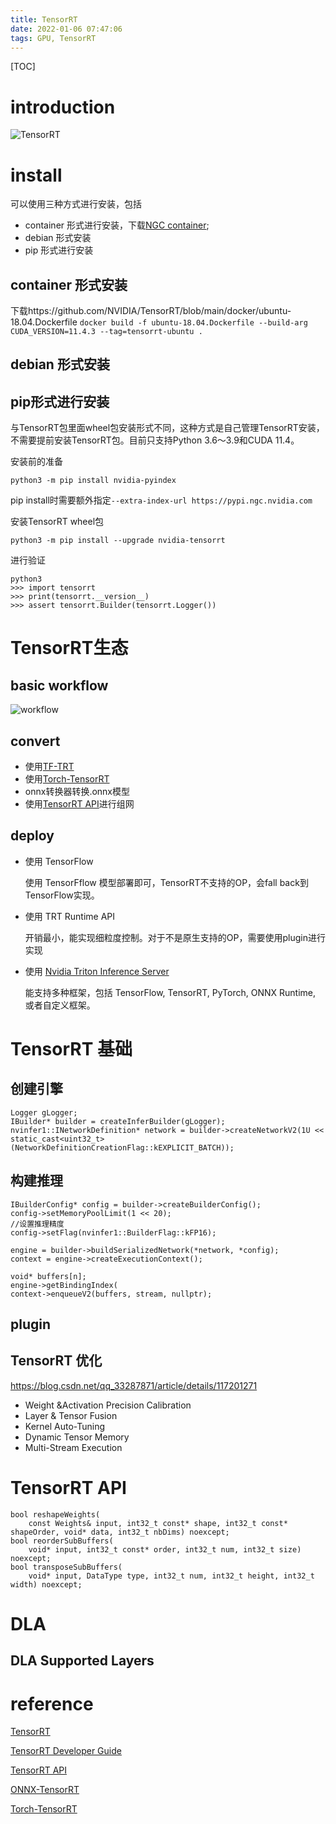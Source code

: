 ```yaml
---
title: TensorRT
date: 2022-01-06 07:47:06
tags: GPU, TensorRT
---
```

[TOC]
# introduction
![TensorRT](https://user-images.githubusercontent.com/1312389/150677468-932f4721-78ee-4789-936d-2e0dd4c13f4c.png)

# install 
可以使用三种方式进行安装，包括
* container 形式进行安装，下载[NGC container](http://ngc.nvidia.com/); 
* debian 形式安装
* pip 形式进行安装

## container 形式安装
下载https://github.com/NVIDIA/TensorRT/blob/main/docker/ubuntu-18.04.Dockerfile
```docker build -f ubuntu-18.04.Dockerfile --build-arg CUDA_VERSION=11.4.3 --tag=tensorrt-ubuntu .```

## debian 形式安装
## pip形式进行安装
与TensorRT包里面wheel包安装形式不同，这种方式是自己管理TensorRT安装，不需要提前安装TensorRT包。目前只支持Python 3.6～3.9和CUDA 11.4。

安装前的准备
```
python3 -m pip install nvidia-pyindex
```
pip install时需要额外指定```--extra-index-url https://pypi.ngc.nvidia.com```

安装TensorRT wheel包
```
python3 -m pip install --upgrade nvidia-tensorrt
```
进行验证
```
python3
>>> import tensorrt
>>> print(tensorrt.__version__)
>>> assert tensorrt.Builder(tensorrt.Logger())
```

# TensorRT生态
## basic workflow
![workflow](https://user-images.githubusercontent.com/1312389/150677789-25ed7568-b01d-4ccc-9e15-0266a61ae2c2.png)

## convert
* 使用[TF-TRT](https://github.com/tensorflow/tensorflow/tree/master/tensorflow/compiler/tf2tensorrt)
* 使用[Torch-TensorRT](https://github.com/NVIDIA/Torch-TensorRT)
* onnx转换器转换.onnx模型
* 使用[TensorRT API](https://docs.nvidia.com/deeplearning/tensorrt/api/index.html)进行组网

## deploy
* 使用 TensorFlow

  使用 TensorFflow 模型部署即可，TensorRT不支持的OP，会fall back到TensorFlow实现。
* 使用 TRT Runtime API

  开销最小，能实现细粒度控制。对于不是原生支持的OP，需要使用plugin进行实现
* 使用 [Nvidia Triton Inference Server](https://github.com/triton-inference-server/server)
  
  能支持多种框架，包括 TensorFlow, TensorRT, PyTorch, ONNX Runtime, 或者自定义框架。

# TensorRT 基础
## 创建引擎
```
Logger gLogger;
IBuilder* builder = createInferBuilder(gLogger);
nvinfer1::INetworkDefinition* network = builder->createNetworkV2(1U << static_cast<uint32_t>(NetworkDefinitionCreationFlag::kEXPLICIT_BATCH));
```
## 构建推理
```
IBuilderConfig* config = builder->createBuilderConfig();
config->setMemoryPoolLimit(1 << 20);
//设置推理精度
config->setFlag(nvinfer1::BuilderFlag::kFP16);

engine = builder->buildSerializedNetwork(*network, *config);
context = engine->createExecutionContext();
```

```
void* buffers[n];
engine->getBindingIndex(
context->enqueueV2(buffers, stream, nullptr);
```
## plugin

## TensorRT 优化
https://blog.csdn.net/qq_33287871/article/details/117201271
* Weight &Activation Precision Calibration
* Layer & Tensor Fusion
* Kernel Auto-Tuning
* Dynamic Tensor Memory
* Multi-Stream Execution

# TensorRT API
```
bool reshapeWeights(
    const Weights& input, int32_t const* shape, int32_t const* shapeOrder, void* data, int32_t nbDims) noexcept;
bool reorderSubBuffers(
    void* input, int32_t const* order, int32_t num, int32_t size) noexcept;
bool transposeSubBuffers(
    void* input, DataType type, int32_t num, int32_t height, int32_t width) noexcept;
```

# DLA
## DLA Supported Layers
# reference
[TensorRT](https://github.com/NVIDIA/TensorRT)

[TensorRT Developer Guide](https://docs.nvidia.com/deeplearning/tensorrt/developer-guide/)

[TensorRT API](https://docs.nvidia.com/deeplearning/tensorrt/api/index.html)

[ONNX-TensorRT](https://github.com/onnx/onnx-tensorrt)

[Torch-TensorRT](https://github.com/NVIDIA/Torch-TensorRT)